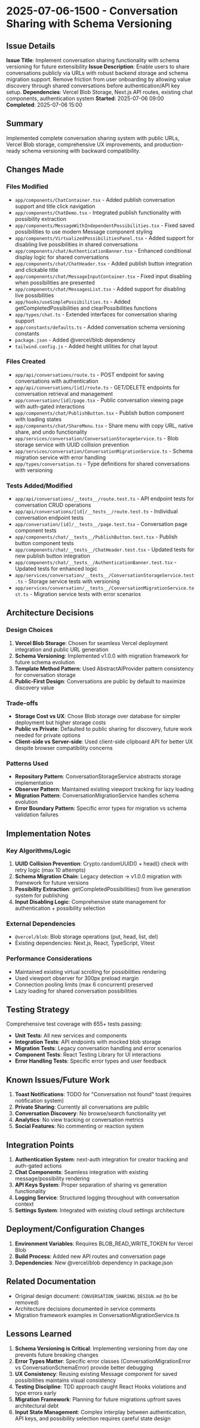 # 2025-07-06-1500 - Conversation Sharing with Schema Versioning

## Issue Details
**Issue Title**: Implement conversation sharing functionality with schema versioning for future extensibility
**Issue Description**: Enable users to share conversations publicly via URLs with robust backend storage and schema migration support. Remove friction from user onboarding by allowing value discovery through shared conversations before authentication/API key setup.
**Dependencies**: Vercel Blob Storage, Next.js API routes, existing chat components, authentication system
**Started**: 2025-07-06 09:00
**Completed**: 2025-07-06 15:00

## Summary
Implemented complete conversation sharing system with public URLs, Vercel Blob storage, comprehensive UX improvements, and production-ready schema versioning with backward compatibility.

## Changes Made

### Files Modified
- `app/components/ChatContainer.tsx` - Added publish conversation support and title click navigation
- `app/components/ChatDemo.tsx` - Integrated publish functionality with possibility extraction
- `app/components/MessageWithIndependentPossibilities.tsx` - Fixed saved possibilities to use modern Message component styling
- `app/components/VirtualizedPossibilitiesPanel.tsx` - Added support for disabling live possibilities in shared conversations
- `app/components/chat/AuthenticationBanner.tsx` - Enhanced conditional display logic for shared conversations
- `app/components/chat/ChatHeader.tsx` - Added publish button integration and clickable title
- `app/components/chat/MessageInputContainer.tsx` - Fixed input disabling when possibilities are presented
- `app/components/chat/MessagesList.tsx` - Added support for disabling live possibilities
- `app/hooks/useSimplePossibilities.ts` - Added getCompletedPossibilities and clearPossibilities functions
- `app/types/chat.ts` - Extended interfaces for conversation sharing support
- `app/constants/defaults.ts` - Added conversation schema versioning constants
- `package.json` - Added @vercel/blob dependency
- `tailwind.config.js` - Added height utilities for chat layout

### Files Created
- `app/api/conversations/route.ts` - POST endpoint for saving conversations with authentication
- `app/api/conversations/[id]/route.ts` - GET/DELETE endpoints for conversation retrieval and management
- `app/conversation/[id]/page.tsx` - Public conversation viewing page with auth-gated interactions
- `app/components/chat/PublishButton.tsx` - Publish button component with loading states
- `app/components/chat/ShareMenu.tsx` - Share menu with copy URL, native share, and undo functionality
- `app/services/conversation/ConversationStorageService.ts` - Blob storage service with UUID collision prevention
- `app/services/conversation/ConversationMigrationService.ts` - Schema migration service with error handling
- `app/types/conversation.ts` - Type definitions for shared conversations with versioning

### Tests Added/Modified
- `app/api/conversations/__tests__/route.test.ts` - API endpoint tests for conversation CRUD operations
- `app/api/conversations/[id]/__tests__/route.test.ts` - Individual conversation endpoint tests
- `app/conversation/[id]/__tests__/page.test.tsx` - Conversation page component tests
- `app/components/chat/__tests__/PublishButton.test.tsx` - Publish button component tests
- `app/components/chat/__tests__/ChatHeader.test.tsx` - Updated tests for new publish button integration
- `app/components/chat/__tests__/AuthenticationBanner.test.tsx` - Updated tests for enhanced logic
- `app/services/conversation/__tests__/ConversationStorageService.test.ts` - Storage service tests with versioning
- `app/services/conversation/__tests__/ConversationMigrationService.test.ts` - Migration service tests with error scenarios

## Architecture Decisions

### Design Choices
1. **Vercel Blob Storage**: Chosen for seamless Vercel deployment integration and public URL generation
2. **Schema Versioning**: Implemented v1.0.0 with migration framework for future schema evolution
3. **Template Method Pattern**: Used AbstractAIProvider pattern consistency for conversation storage
4. **Public-First Design**: Conversations are public by default to maximize discovery value

### Trade-offs
- **Storage Cost vs UX**: Chose Blob storage over database for simpler deployment but higher storage costs
- **Public vs Private**: Defaulted to public sharing for discovery, future work needed for private options
- **Client-side vs Server-side**: Used client-side clipboard API for better UX despite browser compatibility concerns

### Patterns Used
- **Repository Pattern**: ConversationStorageService abstracts storage implementation
- **Observer Pattern**: Maintained existing viewport tracking for lazy loading
- **Migration Pattern**: ConversationMigrationService handles schema evolution
- **Error Boundary Pattern**: Specific error types for migration vs schema validation failures

## Implementation Notes

### Key Algorithms/Logic
1. **UUID Collision Prevention**: Crypto.randomUUID() + head() check with retry logic (max 10 attempts)
2. **Schema Migration Chain**: Legacy detection → v1.0.0 migration with framework for future versions
3. **Possibility Extraction**: getCompletedPossibilities() from live generation system for publishing
4. **Input Disabling Logic**: Comprehensive state management for authentication + possibility selection

### External Dependencies
- `@vercel/blob`: Blob storage operations (put, head, list, del)
- Existing dependencies: Next.js, React, TypeScript, Vitest

### Performance Considerations
- Maintained existing virtual scrolling for possibilities rendering
- Used viewport observer for 300px preload margin
- Connection pooling limits (max 6 concurrent) preserved
- Lazy loading for shared conversation possibilities

## Testing Strategy
Comprehensive test coverage with 655+ tests passing:
- **Unit Tests**: All new services and components
- **Integration Tests**: API endpoints with mocked blob storage
- **Migration Tests**: Legacy conversation handling and error scenarios
- **Component Tests**: React Testing Library for UI interactions
- **Error Handling Tests**: Specific error types and user feedback

## Known Issues/Future Work
1. **Toast Notifications**: TODO for "Conversation not found" toast (requires notification system)
2. **Private Sharing**: Currently all conversations are public
3. **Conversation Discovery**: No browse/search functionality yet
4. **Analytics**: No view tracking or conversation metrics
5. **Social Features**: No commenting or reaction system

## Integration Points
1. **Authentication System**: next-auth integration for creator tracking and auth-gated actions
2. **Chat Components**: Seamless integration with existing message/possibility rendering
3. **API Keys System**: Proper separation of sharing vs generation functionality
4. **Logging Service**: Structured logging throughout with conversation context
5. **Settings System**: Integrated with existing cloud settings architecture

## Deployment/Configuration Changes
1. **Environment Variables**: Requires BLOB_READ_WRITE_TOKEN for Vercel Blob
2. **Build Process**: Added new API routes and conversation page
3. **Dependencies**: New @vercel/blob dependency in package.json

## Related Documentation
- Original design document: `CONVERSATION_SHARING_DESIGN.md` (to be removed)
- Architecture decisions documented in service comments
- Migration framework examples in ConversationMigrationService.ts

## Lessons Learned
1. **Schema Versioning is Critical**: Implementing versioning from day one prevents future breaking changes
2. **Error Types Matter**: Specific error classes (ConversationMigrationError vs ConversationSchemaError) provide better debugging
3. **UX Consistency**: Reusing existing Message component for saved possibilities maintains visual consistency
4. **Testing Discipline**: TDD approach caught React Hooks violations and type errors early
5. **Migration Framework**: Planning for future migrations upfront saves architectural debt
6. **Input State Management**: Complex interplay between authentication, API keys, and possibility selection requires careful state design